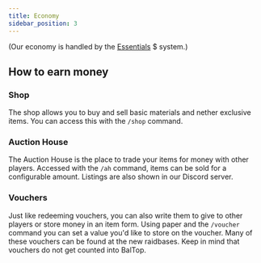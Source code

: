 ```yaml
---
title: Economy
sidebar_position: 3
---
```


(Our economy is handled by the [Essentials](https://essentialsx.net/) $ system.)

## How to earn money

### Shop

The shop allows you to buy and sell basic materials and nether exclusive items. You can access this with the `/shop` command.

### Auction House

The Auction House is the place to trade your items for money with other players. Accessed with the `/ah` command, items can be sold for a configurable amount. Listings are also shown in our Discord server.   

### Vouchers

Just like redeeming vouchers, you can also write them to give to other players or store money in an item form. Using paper and the `/voucher` command you can set a value you'd like to store on the voucher. Many of these vouchers can be found at the new raidbases. Keep in mind that vouchers do not get counted into BalTop. 

